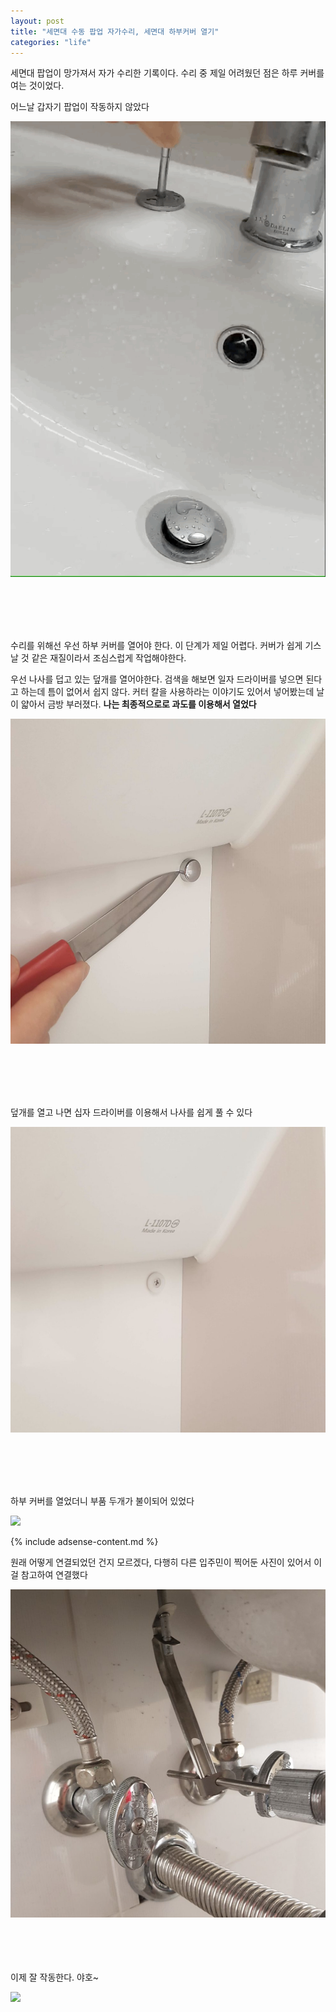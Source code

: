```yaml
---
layout: post
title: "세면대 수동 팝업 자가수리, 세면대 하부커버 열기"
categories: "life"
---
```


세면대 팝업이 망가져서 자가 수리한 기록이다. 수리 중 제일 어려웠던 점은 하루 커버를 여는 것이었다.

어느날 갑자기 팝업이 작동하지 않았다

<img src="/images/posts/life/popup/21qiNaQ.gif" />

<BR> <BR> <BR> <BR>

수리를 위해선 우선 하부 커버를 열어야 한다. 이 단계가 제일 어렵다. 커버가 쉽게 기스날 것 같은 재질이라서 조심스럽게 작업해야한다.

우선 나사를 덥고 있는 덮개를 열어야한다. 검색을 해보면 일자 드라이버를 넣으면 된다고 하는데 틈이 없어서 쉽지 않다. 커터 칼을 사용하라는 이야기도 있어서 넣어봤는데 날이 얇아서 금방 부러졌다. **나는 최종적으로로 과도를 이용해서 열었다**

<img src="/images/posts/life/popup/JOinkvWh.png" />

<BR> <BR> <BR> <BR>

덮개를 열고 나면 십자 드라이버를 이용해서 나사를 쉽게 풀 수 있다

<img src="/images/posts/life/popup/NlCe6Iwh.png" />

<BR> <BR> <BR> <BR>

하부 커버를 열었더니 부품 두개가 불이되어 있었다

<img src="/images/posts/life/popup/djh0Bqr.gif" />

{% include adsense-content.md %}

원래 어떻게 연결되었던 건지 모르겠다, 다행히 다른 입주민이 찍어둔 사진이 있어서 이걸 참고하여 연결했다

<img src="/images/posts/life/popup/o1u61M2h.png" />


<BR> <BR> <BR> <BR>
이제 잘 작동한다. 야호~

<img src="/images/posts/life/popup/vORkhOc.gif" />

